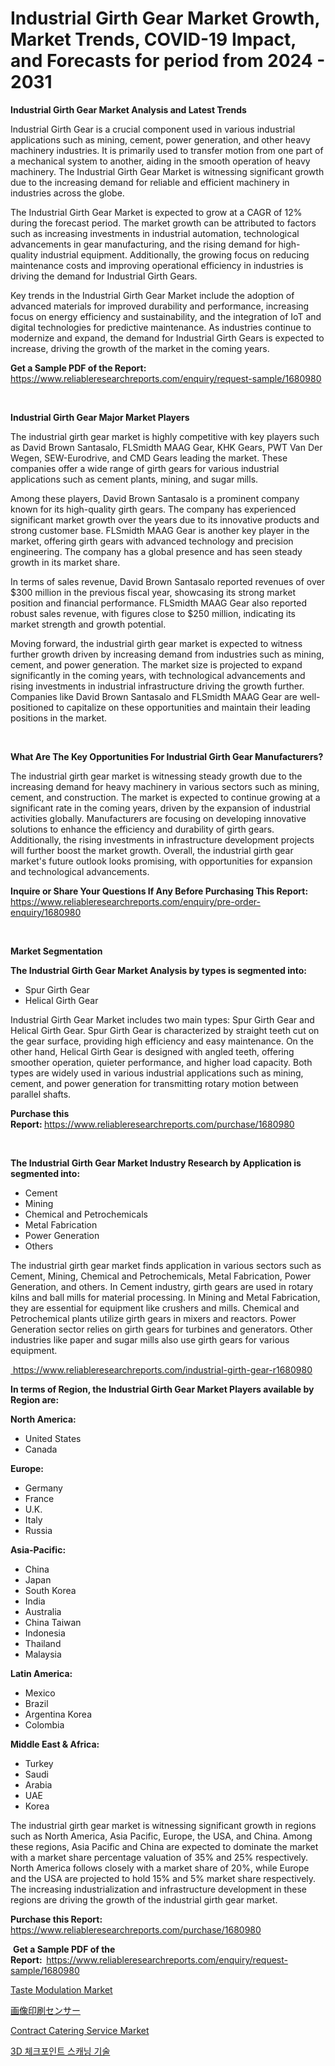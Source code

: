 <p><h1>Industrial Girth Gear Market Growth, Market Trends, COVID-19 Impact, and Forecasts for period from 2024 - 2031</h1></p><p><strong>Industrial Girth Gear Market Analysis and Latest Trends</strong></p>
<p><p>Industrial Girth Gear is a crucial component used in various industrial applications such as mining, cement, power generation, and other heavy machinery industries. It is primarily used to transfer motion from one part of a mechanical system to another, aiding in the smooth operation of heavy machinery. The Industrial Girth Gear Market is witnessing significant growth due to the increasing demand for reliable and efficient machinery in industries across the globe.</p><p>The Industrial Girth Gear Market is expected to grow at a CAGR of 12% during the forecast period. The market growth can be attributed to factors such as increasing investments in industrial automation, technological advancements in gear manufacturing, and the rising demand for high-quality industrial equipment. Additionally, the growing focus on reducing maintenance costs and improving operational efficiency in industries is driving the demand for Industrial Girth Gears.</p><p>Key trends in the Industrial Girth Gear Market include the adoption of advanced materials for improved durability and performance, increasing focus on energy efficiency and sustainability, and the integration of IoT and digital technologies for predictive maintenance. As industries continue to modernize and expand, the demand for Industrial Girth Gears is expected to increase, driving the growth of the market in the coming years.</p></p>
<p><strong>Get a Sample PDF of the Report:&nbsp;</strong> <a href="https://www.reliableresearchreports.com/enquiry/request-sample/1680980">https://www.reliableresearchreports.com/enquiry/request-sample/1680980</a></p>
<p>&nbsp;</p>
<p><strong>Industrial Girth Gear Major Market Players</strong></p>
<p><p>The industrial girth gear market is highly competitive with key players such as David Brown Santasalo, FLSmidth MAAG Gear, KHK Gears, PWT Van Der Wegen, SEW-Eurodrive, and CMD Gears leading the market. These companies offer a wide range of girth gears for various industrial applications such as cement plants, mining, and sugar mills.</p><p>Among these players, David Brown Santasalo is a prominent company known for its high-quality girth gears. The company has experienced significant market growth over the years due to its innovative products and strong customer base. FLSmidth MAAG Gear is another key player in the market, offering girth gears with advanced technology and precision engineering. The company has a global presence and has seen steady growth in its market share.</p><p>In terms of sales revenue, David Brown Santasalo reported revenues of over $300 million in the previous fiscal year, showcasing its strong market position and financial performance. FLSmidth MAAG Gear also reported robust sales revenue, with figures close to $250 million, indicating its market strength and growth potential.</p><p>Moving forward, the industrial girth gear market is expected to witness further growth driven by increasing demand from industries such as mining, cement, and power generation. The market size is projected to expand significantly in the coming years, with technological advancements and rising investments in industrial infrastructure driving the growth further. Companies like David Brown Santasalo and FLSmidth MAAG Gear are well-positioned to capitalize on these opportunities and maintain their leading positions in the market.</p></p>
<p>&nbsp;</p>
<p><strong>What Are The Key Opportunities For Industrial Girth Gear Manufacturers?</strong></p>
<p><p>The industrial girth gear market is witnessing steady growth due to the increasing demand for heavy machinery in various sectors such as mining, cement, and construction. The market is expected to continue growing at a significant rate in the coming years, driven by the expansion of industrial activities globally. Manufacturers are focusing on developing innovative solutions to enhance the efficiency and durability of girth gears. Additionally, the rising investments in infrastructure development projects will further boost the market growth. Overall, the industrial girth gear market's future outlook looks promising, with opportunities for expansion and technological advancements.</p></p>
<p><strong>Inquire or Share Your Questions If Any Before Purchasing This Report:</strong> <a href="https://www.reliableresearchreports.com/enquiry/pre-order-enquiry/1680980">https://www.reliableresearchreports.com/enquiry/pre-order-enquiry/1680980</a></p>
<p>&nbsp;</p>
<p><strong>Market Segmentation</strong></p>
<p><strong>The Industrial Girth Gear Market Analysis by types is segmented into:</strong></p>
<p><ul><li>Spur Girth Gear</li><li>Helical Girth Gear</li></ul></p>
<p><p>Industrial Girth Gear Market includes two main types: Spur Girth Gear and Helical Girth Gear. Spur Girth Gear is characterized by straight teeth cut on the gear surface, providing high efficiency and easy maintenance. On the other hand, Helical Girth Gear is designed with angled teeth, offering smoother operation, quieter performance, and higher load capacity. Both types are widely used in various industrial applications such as mining, cement, and power generation for transmitting rotary motion between parallel shafts.</p></p>
<p><strong>Purchase this Report:&nbsp;</strong><a href="https://www.reliableresearchreports.com/purchase/1680980">https://www.reliableresearchreports.com/purchase/1680980</a></p>
<p>&nbsp;</p>
<p><strong>The Industrial Girth Gear Market Industry Research by Application is segmented into:</strong></p>
<p><ul><li>Cement</li><li>Mining</li><li>Chemical and Petrochemicals</li><li>Metal Fabrication</li><li>Power Generation</li><li>Others</li></ul></p>
<p><p>The industrial girth gear market finds application in various sectors such as Cement, Mining, Chemical and Petrochemicals, Metal Fabrication, Power Generation, and others. In Cement industry, girth gears are used in rotary kilns and ball mills for material processing. In Mining and Metal Fabrication, they are essential for equipment like crushers and mills. Chemical and Petrochemical plants utilize girth gears in mixers and reactors. Power Generation sector relies on girth gears for turbines and generators. Other industries like paper and sugar mills also use girth gears for various equipment.</p></p>
<p><a href="https://www.reliableresearchreports.com/industrial-girth-gear-r1680980">&nbsp;https://www.reliableresearchreports.com/industrial-girth-gear-r1680980</a></p>
<p><strong>In terms of Region, the Industrial Girth Gear Market Players available by Region are:</strong></p>
<p>
    <p> <strong> North America: </strong>
        <ul>
            <li>United States</li>
            <li>Canada</li>
        </ul>
        </p> 
    <p> <strong> Europe: </strong>
        <ul>
            <li>Germany</li>
            <li>France</li>
            <li>U.K.</li>
            <li>Italy</li>
            <li>Russia</li>
        </ul>
        </p> 
    <p> <strong> Asia-Pacific: </strong>
        <ul>
            <li>China</li>
            <li>Japan</li>
            <li>South Korea</li>
            <li>India</li>
            <li>Australia</li>
            <li>China Taiwan</li>
            <li>Indonesia</li>
            <li>Thailand</li>
            <li>Malaysia</li>
        </ul>
        </p> 
    <p> <strong> Latin America: </strong>
        <ul>
            <li>Mexico</li>
            <li>Brazil</li>
            <li>Argentina Korea</li>
            <li>Colombia</li>
        </ul>
        </p> 
    <p> <strong> Middle East & Africa: </strong>
        <ul>
            <li>Turkey</li>
            <li>Saudi</li>
            <li>Arabia</li>
            <li>UAE</li>
            <li>Korea</li>
        </ul>
    </p>
    </p>
<p><p>The industrial girth gear market is witnessing significant growth in regions such as North America, Asia Pacific, Europe, the USA, and China. Among these regions, Asia Pacific and China are expected to dominate the market with a market share percentage valuation of 35% and 25% respectively. North America follows closely with a market share of 20%, while Europe and the USA are projected to hold 15% and 5% market share respectively. The increasing industrialization and infrastructure development in these regions are driving the growth of the industrial girth gear market.</p></p>
<p><strong>Purchase this Report: </strong><a href="https://www.reliableresearchreports.com/purchase/1680980">https://www.reliableresearchreports.com/purchase/1680980</a></p>
<p>&nbsp;<strong>Get a Sample PDF of the Report:&nbsp;&nbsp;</strong><a href="https://www.reliableresearchreports.com/enquiry/request-sample/1680980">https://www.reliableresearchreports.com/enquiry/request-sample/1680980</a></p>
<p><strong></strong></p>
<p><p><a href="https://github.com/provorikovar/Market-Research-Report-List-5/blob/main/taste-modulation-market.md">Taste Modulation Market</a></p><p><a href="https://github.com/zjkmgcs938405/Market-Research-Report-List-2/blob/main/6979701153111.md">画像印刷センサー</a></p><p><a href="https://github.com/CliffMedina6/Market-Research-Report-List-5/blob/main/contract-catering-service-market.md">Contract Catering Service Market</a></p><p><a href="https://github.com/hzumrdvas204296/Market-Research-Report-List-2/blob/main/3763895163561.md">3D 체크포인트 스캐닝 기술</a></p></p>